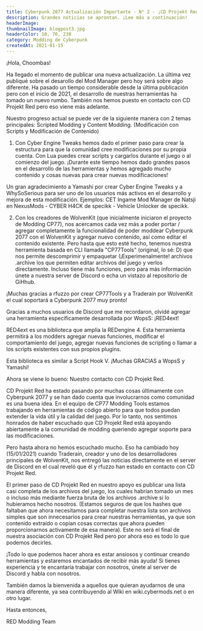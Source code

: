 ```yaml
---
title: Cyberpunk 2077 Actualización Importante - N° 2 - ¡CD Projekt Red nos apoya!
description: Grandes noticias se aprontan. ¡Lee más a continuación!
headerImage:
thumbnailImage: blogpost3.jpg
headerColor: 10, 70, 230
category: Modding de Cyberpunk
createdAt: 2021-01-15
---
```


¡Hola, Choombas!

Ha llegado el momento de publicar una nueva actualización. La última vez publiqué sobre el desarollo del Mod Manager pero hoy será sobre algo diferente. Ha pasado un tiempo considerable desde la última publicación pero con el inicio de 2021, el desarrollo de nuestras herramientas ha tomado un nuevo rumbo. También nos hemos puesto en contacto con CD Projekt Red pero eso viene más adelante.

Nuestro progreso actual se puede ver de la siguiente manera con 2 temas principales: Scripted Modding y Content Modding. (Modificación con Scripts y Modificación de Contenido)

1. Con Cyber ​​Engine Tweaks hemos dado el primer paso para crear la estructura para que la comunidad cree modificaciones por su propia cuenta. Con Lua puedes crear scripts y cargarlos durante el juego o al comienzo del juego. ¡Durante este tiempo hemos dado grandes pasos en el desarrollo de las herramientas y hemos agregado mucho contenido y cosas nuevas para crear nuevas modificaciones! 

Un gran agradecimiento a Yamashi por crear Cyber Engine Tweaks y a WhySoSerious para ser uno de los usuarios más activos en el desarrollo y mejora de esta modificación. Ejemplos: CET Ingame Mod Manager de Natsji en NexusMods - CYBER H4CK de specikk - Vehicle Unlocker de specikk.


2. Con los creadores de WolvenKit (que inicialmente iniciaron el proyecto de Modding CP77), nos acercamos cada vez más a poder portar / agregar completamente la funcionalidad de poder moddear Cyberpunk 2077 con el WolvenKit y agregar nuevo contenido, así como editar el contenido existente. Pero hasta que esto esté hecho, tenemos nuestra herramienta basada en CLI llamada "CP77Tools" (original, lo sé: D) que nos permite descomprimir y empaquetar (¡Experimenalmente! archivos .archive los que permiten editar archivos del juego y verlos directamente. Incluso tiene más funciones, pero para más información únete a nuestra server de Discord o echa un vistazo al repositorio de GiHhub. 

¡Muchas gracias a rfuzzo por crear CP77Tools y a Traderain por WolvenKit el cual soportará a Cyberpunk 2077 muy pronto!

Gracias a muchos usuarios de Discord que me recordaron, olvidé agregar una herramienta específicamente desarrollada por WopsS: ¡RED4ext!

RED4ext es una biblioteca que amplía la REDengine 4. Esta herramienta permitirá a los modders agregar nuevas funciones, modificar el comportamiento del juego, agregar nuevas funciones de scripting o llamar a los scripts existentes con sus propios plugins.

Esta biblioteca es similar a Script Hook V. ¡Muchas GRACIAS a WopsS y Yamashi!


Ahora se viene lo bueno: Nuestro contacto con CD Projekt Red.

CD Projekt Red ha estado pasando por muchas cosas últimamente con Cyberpunk 2077 y se han dado cuenta que involucrarnos como comunidad es una buena idea. En el equipo de CP77 Modding Tools estamos trabajando en herramientas de código abierto para que todos puedan extender la vida útil y la calidad del juego. Por lo tanto, nos sentimos honrados de haber escuchado que CD Projekt Red está apoyando abiertamente a la comunidad de modding queriendo agregar soporte para las modificaciones. 

Pero hasta ahora no hemos escuchado mucho. Eso ha cambiado hoy (15/01/2021) cuando Traderain, creador y uno de los desarrolladores principales de WolvenKit, nos entregó las noticias directamente en el server de Discord en el cual reveló que él y rfuzzo han estado en contacto con CD Projekt Red. 

El primer paso de CD Projekt Red en nuestro apoyo es publicar una lista casi completa de los archivos del juego, los cuales habrían tomado un mes o incluso más mediante fuerza bruta de los archivos .archive si lo hubieramos hecho nosotros. (Estamos seguros de que los hashes que faltaban que ahora necesitamos para completar nuestra lista son archivos simples que son innecesarios para crear nuestras herramientas, ya que son contenido extraído o copian cosas correctas que ahora pueden proporcionarnos activamente de esa manera). Este no será el final de nuestra asociación con CD Projekt Red pero por ahora eso es todo lo que podemos decirles.

¡Todo lo que podemos hacer ahora es estar ansiosos y continuar creando herramientas y estaremos encantados de recibir más ayuda! Si tienes experiencia y te encantaría trabajar con nosotros, únete al server de Discord y habla con nosotros. 

También damos la bienvenida a aquellos que quieran ayudarnos de una manera diferente, ya sea contribuyendo al Wiki en wiki.cybermods.net o en otro lugar.

Hasta entonces, 

RED Modding Team